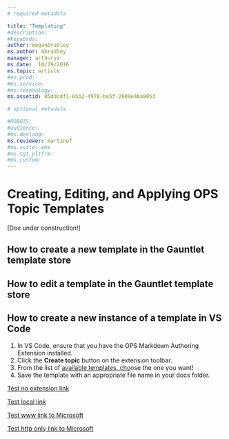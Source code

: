 ```yaml
---
# required metadata

title: "Templating"
#description:
#keywords:
author: meganbradley
ms.author: mbradley
manager: arthurya
ms.date:  10/29/2016
ms.topic: article
#ms.prod:
#ms.service:
#ms.technology:
ms.assetid: 05ddcdf1-65b2-4978-be5f-2609e4ba9053

# optional metadata

#ROBOTS:
#audience:
#ms.devlang:
ms.reviewer: martinof
#ms.suite: ems
#ms.tgt_pltfrm:
#ms.custom:
---
```



# Creating, Editing, and Applying OPS Topic Templates

[Doc under construction!]

## How to create a new template in the Gauntlet template store

## How to edit a template in the Gauntlet template store

## How to create a new instance of a template in VS Code 

1. In VS Code, ensure that you have the OPS Markdown Authoring Extension installed.
1. Click the **Create topic** button on the extension toolbar.
1. From the list of [available templates, cho](install.md)ose the one you want!
1. Save the template with an appropriate file name in your docs folder.

[Test no extension link](noextension)

[Test local link](test.md)

[Test www link to Microsoft](www.microsoft.com)

[Test http only link to Microsoft](http://microsoft.com)
